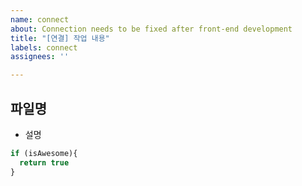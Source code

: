 ```yaml
---
name: connect
about: Connection needs to be fixed after front-end development
title: "[연결] 작업 내용"
labels: connect
assignees: ''

---
```


## 파일명
- 설명

```javascript
if (isAwesome){
  return true
}
```
